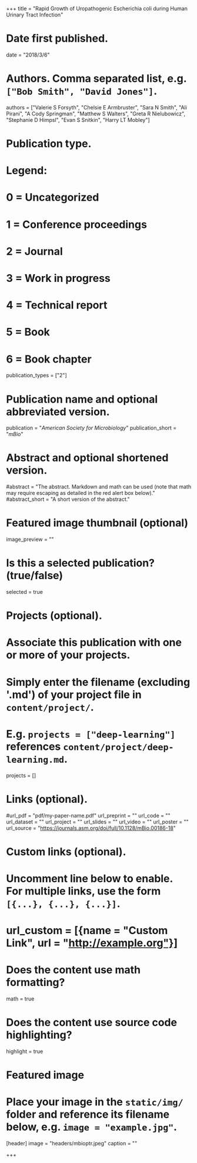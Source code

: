 +++
title = "Rapid Growth of Uropathogenic Escherichia coli during Human Urinary Tract Infection"

# Date first published.
date = "2018/3/6"

# Authors. Comma separated list, e.g. `["Bob Smith", "David Jones"]`.
authors = ["Valerie S Forsyth", "Chelsie E Armbruster", "Sara N Smith", "Ali Pirani", "A Cody Springman", "Matthew S Walters", "Greta R Nielubowicz", "Stephanie D Himpsl", "Evan S Snitkin", "Harry LT Mobley"]

# Publication type.
# Legend:
# 0 = Uncategorized
# 1 = Conference proceedings
# 2 = Journal
# 3 = Work in progress
# 4 = Technical report
# 5 = Book
# 6 = Book chapter
publication_types = ["2"]

# Publication name and optional abbreviated version.
publication = "*American Society for Microbiology*"
publication_short = "*mBio*"

# Abstract and optional shortened version.
#abstract = "The abstract. Markdown and math can be used (note that math may require escaping as detailed in the red alert box below)."
#abstract_short = "A short version of the abstract."

# Featured image thumbnail (optional)
image_preview = ""

# Is this a selected publication? (true/false)
selected = true

# Projects (optional).
#   Associate this publication with one or more of your projects.
#   Simply enter the filename (excluding '.md') of your project file in `content/project/`.
#   E.g. `projects = ["deep-learning"]` references `content/project/deep-learning.md`.
projects = []

# Links (optional).
#url_pdf = "pdf/my-paper-name.pdf"
url_preprint = ""
url_code = ""
url_dataset = ""
url_project = ""
url_slides = ""
url_video = ""
url_poster = ""
url_source = "https://journals.asm.org/doi/full/10.1128/mBio.00186-18"

# Custom links (optional).
#   Uncomment line below to enable. For multiple links, use the form `[{...}, {...}, {...}]`.
# url_custom = [{name = "Custom Link", url = "http://example.org"}]

# Does the content use math formatting?
math = true

# Does the content use source code highlighting?
highlight = true

# Featured image
# Place your image in the `static/img/` folder and reference its filename below, e.g. `image = "example.jpg"`.
[header]
image = "headers/mbioptr.jpeg"
caption = ""

+++

